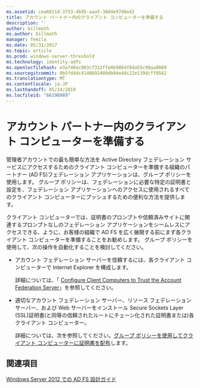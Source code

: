 ```yaml
---
ms.assetid: cea6011d-3753-4b95-aaa5-38d4e97d6e42
title: アカウント パートナー内のクライアント コンピューターを準備する
description: ''
author: billmath
ms.author: billmath
manager: femila
ms.date: 05/31/2017
ms.topic: article
ms.prod: windows-server-threshold
ms.technology: identity-adfs
ms.openlocfilehash: e3a746ec003cf312ffe0b9804f84a55c98aa8089
ms.sourcegitcommit: 0b5fd4dc4148b92480db04e4dc22e139dcff8582
ms.translationtype: MT
ms.contentlocale: ja-JP
ms.lasthandoff: 05/24/2019
ms.locfileid: "66190989"
---
```

# <a name="prepare-client-computers-in-the-account-partner"></a>アカウント パートナー内のクライアント コンピューターを準備する

管理者アカウントでの最も簡単な方法を Active Directory フェデレーション サービスにアクセスするためのクライアント コンピューターを準備する組織のパートナー \(AD FS\)フェデレーション アプリケーションは、グループ ポリシーを使用します。 グループ ポリシーは、フェデレーションに必要な特定の証明書と設定を、フェデレーション アプリケーションへのアクセスに使用されるすべてのクライアント コンピューターにプッシュするための便利な方法を提供します。  
  
クライアント コンピューターでは、証明書のプロンプトや信頼済みサイトに関連するプロンプトなしのフェデレーション アプリケーションをシームレスにアクセスできる、ように、お客様の組織で AD FS を広く展開する前にまず各クライアント コンピューターを準備することをお勧めします。 グループ ポリシーを使用して、次の操作を自動化することを検討してください。  
  
-   アカウント フェデレーション サーバーを信頼するには、各クライアント コンピューターで Internet Explorer を構成します。  
  
    詳細については、「 [Configure Client Computers to Trust the Account Federation Server](../../ad-fs/deployment/Configure-Client-Computers-to-Trust-the-Account-Federation-Server.md)」を参照してください。  
  
-   適切なアカウント フェデレーション サーバー、リソース フェデレーション サーバー、および Web サーバーをインストール Secure Sockets Layer \(SSL\)証明書\(と同等の信頼されたルートにチェーン化された証明書または\)各クライアント コンピューター。  
  
    詳細については、次を参照してください。[グループ ポリシーを使用してクライアント コンピューターに証明書を配布](../../ad-fs/deployment/Distribute-Certificates-to-Client-Computers-by-Using-Group-Policy.md)します。  
  

## <a name="see-also"></a>関連項目
[Windows Server 2012 での AD FS 設計ガイド](AD-FS-Design-Guide-in-Windows-Server-2012.md)
